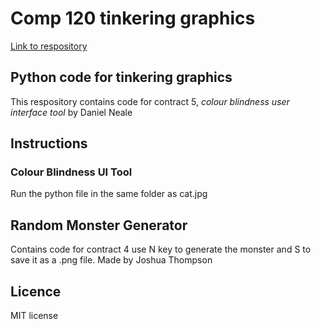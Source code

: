 # Comp 120 tinkering graphics
[Link to respository](https://github.com/DanielNeale/Tinkering_Graphics_Team_6)

## Python code for tinkering graphics
This respository contains code for contract 5, *colour blindness user interface tool* by Daniel Neale

## Instructions

### Colour Blindness UI Tool
Run the python file in the same folder as cat.jpg

## Random Monster Generator
Contains code for contract 4 use N key to generate the monster and S to save it as a .png file.
Made by Joshua Thompson

## Licence
MIT license
